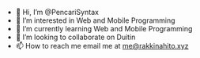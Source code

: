 - 👋 Hi, I’m @PencariSyntax
- 👀 I’m interested in Web and Mobile Programming
- 🌱 I’m currently learning Web and Mobile Programming
- 💞️ I’m looking to collaborate on Duitin
- 📫 How to reach me email me at me@rakkinahito.xyz

<!---
PencariSyntax/PencariSyntax is a ✨ special ✨ repository because its `README.md` (this file) appears on your GitHub profile.
You can click the Preview link to take a look at your changes.
--->
